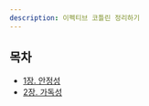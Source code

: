 ```yaml
---
description: 이펙티브 코틀린 정리하기
---
```


## 목차

- [1장. 안정성](./chapter1/README.md)
- [2장. 가독성](./chapter2/README.md)
